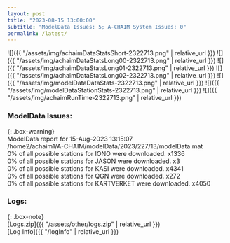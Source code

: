 ```yaml
---
layout: post
title: "2023-08-15 13:00:00"
subtitle: "ModelData Issues: 5; A-CHAIM System Issues: 0"
permalink: /latest/
---
```


![]({{ "/assets/img/achaimDataStatsShort-2322713.png" | relative_url }})
![]({{ "/assets/img/achaimDataStatsLong00-2322713.png" | relative_url }})
![]({{ "/assets/img/achaimDataStatsLong01-2322713.png" | relative_url }})
![]({{ "/assets/img/achaimDataStatsLong02-2322713.png" | relative_url }})
![]({{ "/assets/img/modelDataDataStats-2322713.png" | relative_url }})
![]({{ "/assets/img/modelDataStationStats-2322713.png" | relative_url }})
![]({{ "/assets/img/achaimRunTime-2322713.png" | relative_url }})


### ModelData Issues:  
  
{: .box-warning}  
 ModelData report for 15-Aug-2023 13:15:07   
 /home2/achaim1/A-CHAIM/modelData/2023/227/13/modelData.mat   
 0% of all possible stations for IONO were downloaded. x1336   
 0% of all possible stations for JASON were downloaded. x3   
 0% of all possible stations for KASI were downloaded. x4341   
 0% of all possible stations for QGN were downloaded. x272   
 0% of all possible stations for KARTVERKET were downloaded. x4050   
  


### Logs:  
  
{: .box-note}  
[Logs.zip]({{ "/assets/other/logs.zip" | relative_url }})  
[Log Info]({{ "/logInfo" | relative_url }})  
